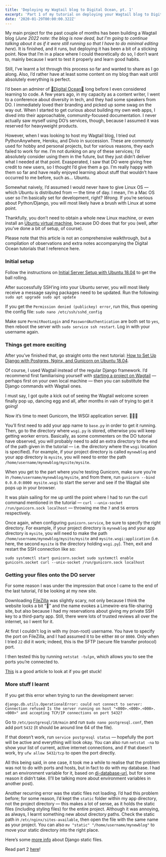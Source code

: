 ```yaml
---
title: 'Deploying my Wagtail blog to Digital Ocean, pt. 1'
excerpt: 'Part 1 of my tutorial on deploying your Wagtail blog to Digital Ocean, learning a bit about Gunicorn and Nginx on the way.'
date: '2020-01-29T00:00:00.322Z'
---
```


My main project for the past couple of months has been building a Wagtail blog (*June 2022 note: the blog is now dead, but I'm going to continue talking about it as if it were still running so that I have to do minimal editing here*). It is finished, and it runs, but deploying it has been a bit of a sticking point. Now that I’m in a place where I could theoretically do so, I don’t want to, mainly because I want to test it properly and learn good habits.

Still, I’ve learnt a lot through this process so far and wanted to share as I go along. Also, I’d rather have at least some content on my blog than wait until absolutely everything is perfect.

I’d been an admirer of [🦈Digital Ocean🦈](https://www.digitalocean.com/) long before I even considered learning to code. A few years ago, in my capacity as a content writer, I went to a conference about diversity in tech, and they had some speakers from DO. I immediately loved their branding and picked up some swag on the way out. When I started to get curious about building my own web apps, I dived into their approachable, community-focused documentation. I never actually saw myself using DO’s services, though, because I assumed it was reserved for heavyweight products.

However, when I was looking to host my Wagtail blog, I tried out PythonAnywhere, Heroku, and Divio in succession. These are commonly used for hobby and personal projects, but for various reasons, they each failed to work for me. I’m not dunking on any of these services; I’d absolutely consider using them in the future, but they just didn’t deliver what I needed at that point. Exasperated, I saw that DO were giving free credit to new users, so I thought I’d give them a go. I’m really happy with them so far and have really enjoyed learning about stuff that wouldn’t have occurred to me before, such as... Ubuntu.

Somewhat naively, I’d assumed I would never have to give Linux OS — which Ubuntu is distributed from — the time of day. I mean, I’m a Mac OS user so I’m basically set for development, right? *Wrong.* If you’re serious about Python/Django, you will most likely have a brush with Linux at some point.

Thankfully, you don’t need to obtain a whole new Linux machine, or even install an [Ubuntu virtual machine](https://medium.com/@mannycodes/installing-ubuntu-18-04-on-mac-os-with-virtualbox-ac3b39678602), because DO does that for you (well, after you’ve done a bit of setup, of course).

Please note that this article is not an comprehensive walkthrough, but a compilation of observations and extra notes accompanying the Digital Ocean tutorials that I reference here.

<h3>Initial setup</h3>

Follow the instructions on [Initial Server Setup with Ubuntu 18.04](https://www.digitalocean.com/community/tutorials/initial-server-setup-with-ubuntu-18-04) to get the ball rolling.

After successfully SSH’ing into your Ubuntu server, you will most likely receive a message saying packages need to be updated. Run the following: `sudo apt upgrade sudo apt update`

If you get the `Permission denied (publickey) error`, run this, thus opening the config file: `sudo nano /etc/ssh/sshd_config`

Make sure `PermitRootLogin` and `PasswordAuthentication` are both set to `yes`, then reboot the server with `sudo service ssh restart`. Log in with your username again.

<h3>Things get more exciting</h3>

After you’ve finished that, go straight onto the next tutorial: [How to Set Up Django with Postgres, Nginx, and Gunicorn on Ubuntu 18.04](https://www.digitalocean.com/community/tutorials/how-to-set-up-django-with-postgres-nginx-and-gunicorn-on-ubuntu-18-04).

Of course, I used Wagtail instead of the regular Django framework. I’d recommend first familiarising yourself with [starting a project on Wagtail](https://rosamundmather.com/2020/01/29/[https://docs.wagtail.io/en/v2.6.2/getting_started/tutorial.html](https://docs.wagtail.io/en/v2.6.2/getting_started/tutorial.html)) — perhaps first on your own local machine — then you can substitute the Django commands with Wagtail ones.

I must say, I got quite a kick out of seeing the Wagtail welcome screen finally pop up, dancing egg and all, after months in vain of trying to get it going!

Now it’s time to meet Gunicorn, the WSGI application server. 👋🏻🦄

You’ll first need to add your app name to `base.py` in order to get it running. Then, go to the directory where `wsgi.py` is stored, otherwise you will keep getting worker errors. Basically, as some commenters on the DO tutorial have observed, you will probably need to add an extra directory to the end of the path given in the tutorial — i.e. the directory where the `wsgi` location is specified). For example, if your project directory is called `mynewblog` and your app directory is `mysite`, you will need to enter the path `/home/username/mynewblog/mysite/mysite`.

When you get to the part where you’re testing Gunicorn, make sure you’re in `/home/username/mynewblog/mysite`, and from there, run `gunicorn --bind 0.0.0.0:8000 mysite.wsgi` to start the server and see if the Wagtail site pops up in your browser.

It was plain sailing for me up until the point where I had to run the curl command mentioned in the tutorial — `curl --unix-socket /run/gunicorn.sock localhost` — throwing me the `7` and `56` errors respectively.

Once again, when configuring `gunicorn.service`, be sure to specify the right directory. For example, if your project directory is `mynewblog` and your app directory is `mysite`, you will need to make the path `/home/username/mynewblog/mysite/mysite` and `mysite.wsgi:application` (i.e. here, the second `mysite` is the directory holding `wsgi.py`). Then, exit and restart the SSH connection like so:

`sudo systemctl start gunicorn.socket sudo systemctl enable gunicorn.socket curl --unix-socket /run/gunicorn.sock localhost`

<h3>Getting your files onto the DO server</h3>

For some reason I was under the impression that once I came to the end of the last tutorial, I’d be looking at my new site.

Downloading [FileZilla](https://filezilla-project.org/) was slightly scary, not only because I think the website looks a bit “🤨” and the name evokes a Limewire-era file-sharing site, but also because I had my reservations about giving my private SSH key to a third-party app. Still, there were lots of trusted reviews all over the internet, so I went for it.

At first I couldn’t log in with my (non-root) username. You have to specify the port on FileZilla, and I had assumed it to be either `80` or `8000`. Only when I tried `22` did it work; indeed, this is the SFTP (secure file transfer protocol) port.

I then tested this by running `netstat -tulpn`, which allows you to see the ports you’re connected to.

[This](https://dev.to/coderasha/deploy-your-django-application-to-digital-ocean-using-nginx-complete-tutorial-c1l) is a good article to look at if you get stuck!

<h3>More stuff I learnt</h3>

If you get this error when trying to run the development server:

`django.db.utils.OperationalError: could not connect to server: Connection refused Is the server running on host "<000>.<000>.<000>.<000>" and accepting TCP/IP connections on port 5432?`

Go to `/etc/postgresql/10/main` and run s`udo nano postgresql.conf`, then add port `5432` (it should be around line 64 of the file).

If that doesn’t work, run `service postgresql status` — hopefully the port will be active and everything will look okay. You can also run `netstat -na` to show your list of current, active internet connections, and if that doesn’t work, try `ufw allow 5432/tcp` to open the port directly.

All this being said, in one case, it took me a while to realise that the problem was not to do with ports and hosts, but in fact to do with my database. I had set an environment variable for it, based on [dj-database-url](https://github.com/jacobian/dj-database-url), but for some reason it didn’t take. (I’ll be talking more about environment variables in another post).

Another recurring error was the static files not loading. I’d had this problem before; for some reason, I’d kept the `static` folder within my app directory, not the project directory — this makes a lot of sense, as it holds the static files (including styling files) for the entire project. Although it was annoying, as always, I learnt something new about directory paths. Check the static path in `/etc/nginx/sites-available`, then open the file with the same name as your project. You can also `mv "static" "/home/username/mynewblog"` to move your static directory into the right place.

Here’s some [more info](https://docs.djangoproject.com/en/2.2/howto/static-files/) about Django static files.

Read part 2 [here](https://rosamund.dev/wagtail-digital-ocean-pt-2)!

